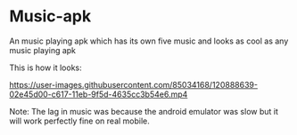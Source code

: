 # Music-apk
An music playing apk which has its own five music and looks as cool as any music playing apk


This is how it looks:


https://user-images.githubusercontent.com/85034168/120888639-02e45d00-c617-11eb-9f5d-4635cc3b54e6.mp4

Note: The lag in music was because the android emulator was slow but it will work perfectly fine on real mobile.
